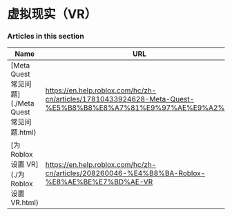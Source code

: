 # 虚拟现实（VR）  
### Articles in this section
Name|URL
-|-
[Meta Quest 常见问题](./Meta Quest 常见问题.html) |https://en.help.roblox.com/hc/zh-cn/articles/17810433924628-Meta-Quest-%E5%B8%B8%E8%A7%81%E9%97%AE%E9%A2%98
[为 Roblox 设置 VR](./为 Roblox 设置 VR.html) |https://en.help.roblox.com/hc/zh-cn/articles/208260046-%E4%B8%BA-Roblox-%E8%AE%BE%E7%BD%AE-VR